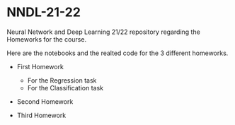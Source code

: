 # NNDL-21-22
Neural Network and Deep Learning 21/22 repository regarding the Homeworks for the course.


Here are the notebooks and the realted code for the 3 different homeworks.
  - First Homework
    - For the Regression task
    - For the Classification task

  - Second Homework
  - Third Homework
